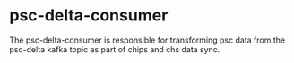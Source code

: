 # psc-delta-consumer
The psc-delta-consumer is responsible for transforming psc data from the psc-delta kafka topic as part of chips and chs data sync.
